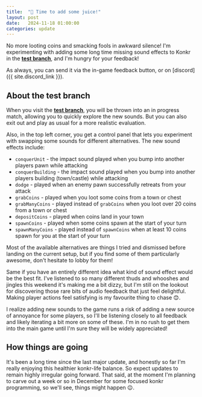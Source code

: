 ```yaml
---
title:  "🍹 Time to add some juice!"
layout: post
date:   2024-11-18 01:00:00
categories: update
---
```


No more looting coins and smacking fools in awkward silence! I'm experimenting with adding some long time missing sound effects to Konkr in the **[test branch](https://www.konkr.io/releases/dev/test-sound-effects/)**, and I'm hungry for your feedback!

<!-- excerpt-end -->
As always, you can send it via the in-game feedback button, or on [discord]({{ site.discord_link }}).

## About the test branch
When you visit the **[test branch](https://www.konkr.io/releases/dev/test-sound-effects/)**, you will be thrown into an in progress match, 
allowing you to quickly explore the new sounds. But you can also exit out and play as usual for a more realistic evaluation.

Also, in the top left corner, you get a control panel that lets you experiment with swapping some sounds for different alternatives. The new sound effects include:
- `conquerUnit` - the impact sound played when you bump into another players pawn while attacking
- `conquerBuilding` - the impact sound played when you bump into another players building (town/castle) while attacking
- `dodge` - played when an enemy pawn successfully retreats from your attack
- `grabCoins` - played when you loot some coins from a town or chest
- `grabManyCoins` - played instead of `grabCoins` when you loot over 20 coins from a town or chest
- `depositCoins` - played when coins land in your town
- `spawnCoins` - played when some coins spawn at the start of your turn
- `spawnManyCoins` - played instead of `spawnCoins` when at least 10 coins spawn for you at the start of your turn

Most of the available alternatives are things I tried and dismissed before landing on the current setup, but if you find some of them
particularly awesome, don't hesitate to lobby for them! 

Same if you have an entirely different idea what kind of sound effect would be the best fit. I've listened to so many
different thuds and whooshes and jingles this weekend it's making me a bit dizzy, but I'm still on the lookout for discovering those rare
bits of audio feedback that just feel delightful. Making player actions feel satisfying is my favourite thing to chase 😊.

I realize adding new sounds to the game runs a risk of adding a new source of annoyance for some players, so I'll be listening closely to all feedback
and likely iterating a bit more on some of these. I'm in no rush to get them into the main game until I'm sure they will be widely appreciated!

## How things are going

It's been a long time since the last major update, and honestly so far I'm really enjoying this healthier konkr-life balance. 
So expect updates to remain highly irregular going forward. That said, at the moment I'm planning to carve out a week or 
so in December for some focused konkr programming, so we'll see, things might happen 😉.
